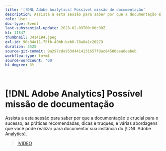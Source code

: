 ```yaml
---
title: '[!DNL Adobe Analytics] Possível missão de documentação'
description: Assista a esta sessão para saber por que a documentação é crucial para o sucesso, as práticas recomendadas, as dicas e os truques, e várias abordagens que você pode realizar para documentar sua instância [!DNL Adobe Analytics] . Junho de 2022
role: User
doc-type: Event
last-substantial-update: 2023-02-09T00:00:00Z
kt: 11847
thumbnail: 3414194.jpeg
exl-id: 90c84e11-75fb-40bb-bcb0-78a0a1c20279
duration: 3525
source-git-commit: 9a297cda953d4414131657f9ac84580aea0eabeb
workflow-type: tm+mt
source-wordcount: '60'
ht-degree: 3%

---
```


# [!DNL Adobe Analytics] Possível missão de documentação

Assista a esta sessão para saber por que a documentação é crucial para o sucesso, as práticas recomendadas, dicas e truques, e várias abordagens que você pode realizar para documentar sua instância do [!DNL Adobe Analytics].

>[!VIDEO](https://video.tv.adobe.com/v/3414194/?quality=12&learn=on)
